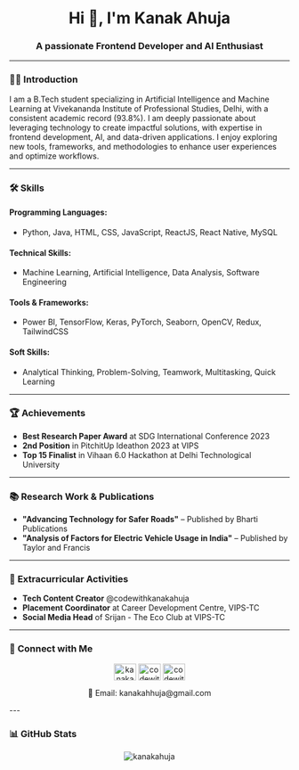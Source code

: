 <h1 align="center">Hi 👋, I'm Kanak Ahuja</h1>
<h3 align="center">A passionate Frontend Developer and AI Enthusiast</h3>

---

### 👩‍💻 **Introduction**  
I am a B.Tech student specializing in Artificial Intelligence and Machine Learning at Vivekananda Institute of Professional Studies, Delhi, with a consistent academic record (93.8%). I am deeply passionate about leveraging technology to create impactful solutions, with expertise in frontend development, AI, and data-driven applications. I enjoy exploring new tools, frameworks, and methodologies to enhance user experiences and optimize workflows.

---

### 🛠️ **Skills**  

#### **Programming Languages:**  
- Python, Java, HTML, CSS, JavaScript, ReactJS, React Native, MySQL  

#### **Technical Skills:**  
- Machine Learning, Artificial Intelligence, Data Analysis, Software Engineering  

#### **Tools & Frameworks:**  
- Power BI, TensorFlow, Keras, PyTorch, Seaborn, OpenCV, Redux, TailwindCSS  

#### **Soft Skills:**  
- Analytical Thinking, Problem-Solving, Teamwork, Multitasking, Quick Learning  

---

### 🏆 **Achievements**  
- **Best Research Paper Award** at SDG International Conference 2023  
- **2nd Position** in PitchitUp Ideathon 2023 at VIPS  
- **Top 15 Finalist** in Vihaan 6.0 Hackathon at Delhi Technological University  

---

### 📚 **Research Work & Publications**  
- **"Advancing Technology for Safer Roads"** – Published by Bharti Publications  
- **"Analysis of Factors for Electric Vehicle Usage in India"** – Published by Taylor and Francis  

---



### 🌟 **Extracurricular Activities**  
- **Tech Content Creator** @codewithkanakahuja  
- **Placement Coordinator** at Career Development Centre, VIPS-TC  
- **Social Media Head** of Srijan - The Eco Club at VIPS-TC  

---

### 🤝 **Connect with Me**  
<p align="center">
<a href="https://linkedin.com/in/kanakahuja" target="blank"><img align="center" src="https://raw.githubusercontent.com/rahuldkjain/github-profile-readme-generator/master/src/images/icons/Social/linked-in-alt.svg" alt="kanakahuja" height="30" width="40" /></a>
<a href="https://instagram.com/codewithkanakahuja" target="blank"><img align="center" src="https://raw.githubusercontent.com/rahuldkjain/github-profile-readme-generator/master/src/images/icons/Social/instagram.svg" alt="codewithkanakahuja" height="30" width="40" /></a>
<a href="https://www.youtube.com/@codewithkanakahuja" target="blank"><img align="center" src="https://raw.githubusercontent.com/rahuldkjain/github-profile-readme-generator/master/src/images/icons/Social/youtube.svg" alt="codewithkanakahuja" height="30" width="40" /></a>
</p>
<p align="center"> 📧 Email: kanakahhuja@gmail.com </p>
---

### 📊 **GitHub Stats**  
<p align="center"><img align="center" src="https://github-readme-stats.vercel.app/api/top-langs?username=kanakahuja&show_icons=true&locale=en&layout=compact" alt="kanakahuja" /></p>

